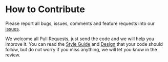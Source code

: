 # How to Contribute

Please report all bugs, issues, comments and feature requests into our
[issues](https://github.com/sympy/symengine/issues).

We welcome all Pull Requests, just send the code and we will help you improve
it. You can read the [Style Guide](doc/style_guide.md) and
[Design](doc/design.md) that your code should follow, but do not worry if you
miss anything, we will let you know in the review.
